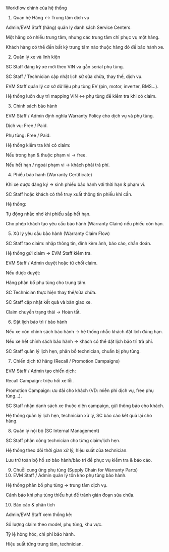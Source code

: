 Workflow chính của hệ thống

1. Quan hệ Hãng ↔ Trung tâm dịch vụ

Admin/EVM Staff (hãng) quản lý danh sách Service Centers.

Một hãng có nhiều trung tâm, nhưng các trung tâm chỉ phục vụ một hãng.

Khách hàng có thể đến bất kỳ trung tâm nào thuộc hãng đó để bảo hành xe.

2. Quản lý xe và linh kiện

SC Staff đăng ký xe mới theo VIN và gắn serial phụ tùng.

SC Staff / Technician cập nhật lịch sử sửa chữa, thay thế, dịch vụ.

EVM Staff quản lý cơ sở dữ liệu phụ tùng EV (pin, motor, inverter, BMS...).

Hệ thống luôn duy trì mapping VIN ↔ phụ tùng để kiểm tra khi có claim.

3. Chính sách bảo hành

EVM Staff / Admin định nghĩa Warranty Policy cho dịch vụ và phụ tùng.

Dịch vụ: Free / Paid.

Phụ tùng: Free / Paid.

Hệ thống kiểm tra khi có claim:

Nếu trong hạn & thuộc phạm vi → free.

Nếu hết hạn / ngoài phạm vi → khách phải trả phí.

4. Phiếu bảo hành (Warranty Certificate)

Khi xe được đăng ký → sinh phiếu bảo hành với thời hạn & phạm vi.

SC Staff hoặc khách có thể truy xuất thông tin phiếu khi cần.

Hệ thống:

Tự động nhắc nhở khi phiếu sắp hết hạn.

Cho phép khách tạo yêu cầu bảo hành (Warranty Claim) nếu phiếu còn hạn.

5. Xử lý yêu cầu bảo hành (Warranty Claim Flow)

SC Staff tạo claim: nhập thông tin, đính kèm ảnh, báo cáo, chẩn đoán.

Hệ thống gửi claim → EVM Staff kiểm tra.

EVM Staff / Admin duyệt hoặc từ chối claim.

Nếu được duyệt:

Hãng phân bổ phụ tùng cho trung tâm.

SC Technician thực hiện thay thế/sửa chữa.

SC Staff cập nhật kết quả và bàn giao xe.

Claim chuyển trạng thái → Hoàn tất.

6. Đặt lịch bảo trì / bảo hành

Nếu xe còn chính sách bảo hành → hệ thống nhắc khách đặt lịch đúng hạn.

Nếu xe hết chính sách bảo hành → khách có thể đặt lịch bảo trì trả phí.

SC Staff quản lý lịch hẹn, phân bổ technician, chuẩn bị phụ tùng.

7. Chiến dịch từ hãng (Recall / Promotion Campaigns)

EVM Staff / Admin tạo chiến dịch:

Recall Campaign: triệu hồi xe lỗi.

Promotion Campaign: ưu đãi cho khách (VD: miễn phí dịch vụ, free phụ tùng…).

SC Staff nhận danh sách xe thuộc diện campaign, gửi thông báo cho khách.

Hệ thống quản lý lịch hẹn, technician xử lý, SC báo cáo kết quả lại cho hãng.

8. Quản lý nội bộ (SC Internal Management)

SC Staff phân công technician cho từng claim/lịch hẹn.

Hệ thống theo dõi thời gian xử lý, hiệu suất của technician.

Lưu trữ toàn bộ hồ sơ bảo hành/bảo trì để phục vụ kiểm tra & báo cáo.

9. Chuỗi cung ứng phụ tùng (Supply Chain for Warranty Parts)
10. EVM Staff / Admin quản lý tồn kho phụ tùng bảo hành.

Hệ thống phân bổ phụ tùng → trung tâm dịch vụ.

Cảnh báo khi phụ tùng thiếu hụt để tránh gián đoạn sửa chữa.

10. Báo cáo & phân tích

Admin/EVM Staff xem thống kê:

Số lượng claim theo model, phụ tùng, khu vực.

Tỷ lệ hỏng hóc, chi phí bảo hành.

Hiệu suất từng trung tâm, technician.
